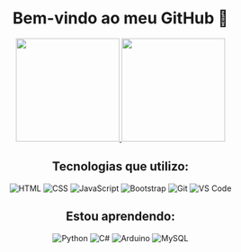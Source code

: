 <h1 align="center">Bem-vindo ao meu GitHub 👋</h1>

<p align="center">
  <a href="https://github.com/j0a0f3l1p3">
    <img height="184em" src="https://github-readme-stats.vercel.app/api?username=J0A0F3L1P3&show_icons=true&theme=tokyonight&include_all_commits=true&count_private=true">
    <img height="184em" src="https://github-readme-stats.vercel.app/api/top-langs/?username=J0A0F3L1P3&layout=compact&langs_count=6&theme=tokyonight">
  </a>
</p>

<h2 align="center">Tecnologias que utilizo:</h2>

<p align="center">
  <img src="https://skillicons.dev/icons?i=html,&theme=dark" alt="HTML">
  <img src="https://skillicons.dev/icons?i=css,&theme=dark" alt="CSS">
  <img src="https://skillicons.dev/icons?i=js,&theme=dark" alt="JavaScript">
  <img src="https://skillicons.dev/icons?i=bootstrap,&theme=dark" alt="Bootstrap">
  <img src="https://skillicons.dev/icons?i=git,&theme=dark" alt="Git">
  <img src="https://skillicons.dev/icons?i=vscode,&theme=dark" alt="VS Code">
</p>

<h2 align="center">Estou aprendendo:</h2>

<p align="center">
  <img src="https://skillicons.dev/icons?i=python,&theme=dark" alt="Python">
  <img src="https://skillicons.dev/icons?i=cs,&theme=dark" alt="C#">
  <!--<img src="https://skillicons.dev/icons?i=cpp,&theme=dark" alt="C++">-->
  <img src="https://skillicons.dev/icons?i=arduino,&theme=dark" alt="Arduino">
  <!--<img src="https://skillicons.dev/icons?i=nodejs,&theme=dark" alt="Node JS">-->
  <img src="https://skillicons.dev/icons?i=mysql,&theme=dark" alt="MySQL">
  <!--<img src="https://skillicons.dev/icons?i=react,&theme=dark" alt="React">-->
</p>

<!--github com os icones: https://github.com/tandpfun/skill-icons#icons-list -->
